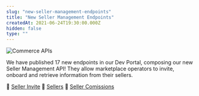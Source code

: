 ```yaml
---
slug: "new-seller-management-endpoints"
title: "New Seller Management Endpoints"
createdAt: 2021-06-24T19:30:00.000Z
hidden: false
type: ""
---
```


![Commerce APIs](https://img.shields.io/badge/-Commerce%20APIs-brightgreen)

We have published 17 new endpoints in our Dev Portal, composing our new Seller Management API! They allow marketplace operators to invite, onboard and retrieve information from their sellers.

🔗 [Seller Invite](https://developers.vtex.com/vtex-rest-api/reference/seller-invite-1)
🔗 [Sellers](https://developers.vtex.com/vtex-rest-api/reference/sellers)
🔗 [Seller Comissions](https://developers.vtex.com/vtex-rest-api/reference/seller-commissions)
